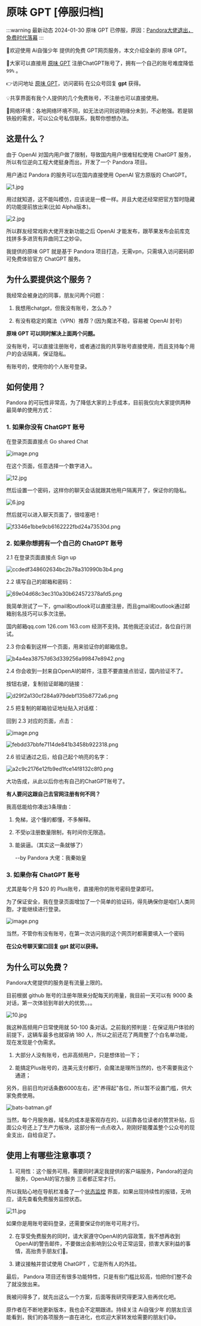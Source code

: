 
# 原味 GPT [停服归档]

:::warning 最新动态 2024-01-30
原味 GPT 已停服，原因：[Pandora大佬退出，免费时代落幕](/essay/Pandora-quit.md)
:::

🎉欢迎使用 Ai自强少年 提供的免费 GPT网页服务，本文介绍全新的 原味 GPT。

🎉大家可以直接用 [原味 GPT](https://pandora.hugai.top) 注册ChatGPT账号了，拥有一个自己的账号难度降低`99%` 。

👉访问地址 [原味 GPT](https://pandora.hugai.top)，访问密码 在公众号回复 **gpt** 获得。

💡共享界面有我个人提供的几个免费账号，不注册也可以直接使用。

🚦网络环境：各地网络环境不同，如无法访问则说明缘分未到，不必勉强。若是钢铁般的需求，可以公众号私信联系，我帮你想想办法。

## 这是什么？

由于 OpenAI 对国内用户做了限制，导致国内用户很难轻松使用 ChatGPT 服务，所以有位逆向工程大佬挺身而出，开发了一个 Pandora 项目。

用户通过 Pandora 的服务可以在国内直接使用 OpenAI 官方原版的 ChatGPT。

![1.jpg](pandora/1.jpg)

用过就知道，这不能叫模仿，应该说是一模一样。并且大佬还经常把官方暂时隐藏的功能提前放出来(比如 Alpha版本)。

![2.jpg](pandora/2.jpg)

所以群友经常戏称大佬开发新功能之后 OpenAI 才能发布，跟苹果发布会前库克找拼多多进货有异曲同工之妙😜。

我提供的原味 GPT 就是基于 Pandora 项目打造，无需vpn，只需填入访问密码即可免费体验官方 ChatGPT 服务。



## 为什么要提供这个服务？

我经常会被身边的同事，朋友问两个问题：

1. 我想用chatgpt，但我没有账号，怎么办？

2. 有没有稳定的魔法（VPN）推荐？(因为魔法不稳，容易被 OpenAI 封号)

**原味 GPT 可以同时解决上面两个问题。**

没有账号，可以直接注册账号，或者通过我的共享账号直接使用，而且支持每个用户的会话隔离，保证隐私。

有账号的，使用你的个人账号登录。

## 如何使用？

Pandora 的可玩性非常高，为了降低大家的上手成本，目前我仅向大家提供两种最简单的使用方式：

### 1. 如果你没有 ChatGPT 账号

在登录页面直接点 Go shared Chat

![image.png](pandora/image.png)



在这个页面，任意选择一个数字进入。

![12.jpg](pandora/12.jpg)



然后设置一个密码，这样你的聊天会话就跟其他用户隔离开了，保证你的隐私。

![6.jpg](pandora/6.jpg)



然后就可以进入聊天页面了，很哇塞吧！

![f3346e1bbe9cb6162222fbd24a73530d.png](pandora/f3346e1bbe9cb6162222fbd24a73530d.png)



### 2. 如果你想拥有一个自己的 ChatGPT 账号

2.1 在登录页面直接点 Sign up

![ccdedf348602634bc2b78a310990b3b4.png](pandora/ccdedf348602634bc2b78a310990b3b4.png)

2.2 填写自己的邮箱和密码：

![69e04d68c3ec310a30b624572378afd5.png](pandora/69e04d68c3ec310a30b624572378afd5.png)

我简单测试了一下，gmail和outlook可以直接注册，而且gmail和outlook通过邮箱别名技巧可以多次注册。

国内邮箱qq.com 126.com 163.com 经测不支持。其他我还没试过，各位自行测试。



2.3 你会看到这样一个页面，用来验证你的邮箱信息。

![b4a4ea38757d63d339256a99847e8942.png](pandora/b4a4ea38757d63d339256a99847e8942.png)

2.4 你会收到一封来自OpenAI的邮件，注意不要直接点验证，国内验证不了。

按钮右键，复制验证邮箱的链接：

![d29f2a130cf284a979debf135b8772a6.png](pandora/d29f2a130cf284a979debf135b8772a6.png)

2.5 把复制的邮箱验证地址贴入对话框：

回到 2.3 对应的页面，点击：

![image.png](pandora/image_1.png)

![febdd37bbfe7114de841b3458b922318.png](pandora/febdd37bbfe7114de841b3458b922318.png)

2.6 验证通过之后，给自己起个响亮的名字：

![a2c9c2176e12fb9ed1fce14f8132c8f0.png](pandora/a2c9c2176e12fb9ed1fce14f8132c8f0.png)

大功告成，从此以后你也有自己的ChatGPT账号了。

**有人要问这跟自己去官网注册有何不同？** 

我高低能给你凑出3条理由：

1. 免梯，这个懂的都懂，不多解释。

2. 不受ip注册数量限制，有时间你无限造。

3. 能装逼。（其实这一条就够了）

    --by Pandora 大佬：我秦始皇

### 3. 如果你有 ChatGPT 账号

尤其是每个月 $20 的 Plus账号，直接用你的账号密码登录即可。

为了保证安全，我在登录页面增加了一个简单的验证码，得先确保你是咱们人类同胞，才能继续进行登录。

![image.png](pandora/image_2.png)

当然，不管你有没有账号，在第一次访问我的这个网页时都需要填入一个密码

**在公众号聊天窗口回复 gpt 就可以获得。**

## 为什么可以免费？

Pandora大佬提供的服务是有流量上限的。

目前根据 github 账号的注册年限来分配每天的用量，我目前一天可以有 9000 条对话，第一次体验到年龄大的优势。。。

![10.jpg](pandora/10.jpg)

我这种高频用户日常使用就 50-100 条对话。之前我的预判是：在保证用户体验的前提下，这辆车最多也就容纳 180 人，所以之前还花了两周整了个白名单功能，现在发现是个伪需求。

1. 大部分人没有账号，也非高频用户，只是想体验一下；

2. 能搞定Plus账号的，连美元支付都行，会魔法是理所当然的，也不需要我这个通道；

另外，目前日均对话条数6000左右，还"养得起"各位，所以暂不设置门槛，供大家免费使用。

![bats-batman.gif](pandora/bats-batman.gif)

当然，每个月服务器，域名的成本是客观存在的，以前靠各位读者的赞赏补贴，后面公众号还上了生产力板块，这部分有一点点收入，刚刚好能覆盖整个公众号的现金支出，自给自足了。

## 使用上有哪些注意事项？

1. 可用性：这个服务可用，需要同时满足我提供的客户端服务，Pandora的逆向服务，OpenAI的官方服务 三者都正常才行。

所以我贴心地在导航栏准备了一个[状态监控](https://status.hugai.top) 界面，如果出现持续性的报错，无响应，请先查看免费服务监控状态。


![11.jpg](pandora/11.jpg)

如果你是用账号密码登录，还需要保证你的账号可用才行。

2. 在享受免费服务的同时，请大家遵守OpenAI的内容政策，我不想再收到OpenAI的警告邮件，不要做出会影响到公众号正常运营，损害大家利益的事情，高抬贵手朋友们🤷。

3. 建议接触并尝试使用 ChatGPT ，它是所有人的外挂。



最后， Pandora 项目还有很多功能特性，只是有些门槛比较高，怕把你们整不会了就没放出来。

我被问得多了，就先出这么一个方案，后面等我研究得更深入些再优化吧。

原作者在不断地更新版本，我也会不定期跟进。持续关注 Ai自强少年 的朋友应该能看到，我们的各项服务一直在进化，也欢迎大家转发给需要的朋友们😄。

